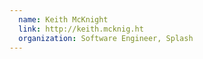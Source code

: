 ```yaml
---
  name: Keith McKnight
  link: http://keith.mcknig.ht
  organization: Software Engineer, Splash
---
```

